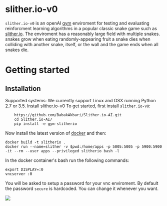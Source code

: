 # slither.io-v0

`slither.io-v0` is an openAI [gym](https://gym.openai.com/) enviroment for testing and evaluating reinforcment learning algorithms in a popular classic snake game such as [slither.io](http://slither.io/). The enviroment has a reasonably large field with multiple snakes. snakes grow when eating randomly-appearing fruit a snake dies when colliding with another snake, itself, or the wall and the game ends when all snakes die.   

Getting started
===============

Installation
------------

Supported systems:
We currently support Linux and OSX running Python 2.7 or 3.5.
Install slither.io-v0
To get started, first install ``slither.io-v0``:
~~~~~~~~~~~~~~~~~
    https://github.com/BabakAkbari/Slither.io-AI.git
    cd Slither.io-AI/
    pip install -e gym-slitherio				
~~~~~~~~~~~~~~~~~~
Now install the latest version of [docker](https://docs.docker.com/install/) and then:
~~~~~~~~~~~~~~~~~~
docker build -t slitherio .
docker run --name=slither -v $pwd:/home/apps -p 5005:5005 -p 5900:5900 -it --rm --user apps --privileged slitherio bash -l
~~~~~~~~~~~~~~~~~~
In the docker container's bash run the following commands:
~~~~~~~~~~~~~~~~~~
export DISPLAY=:0
vncserver :0
~~~~~~~~~~~~~~~~~~
You will be asked to setup a password for your vnc enviroment. By default the password `secure` is hardcoded. You can change it whenever you want.

<img src="http://s6.picofile.com/file/8389207684/Screenshot_from_2020_02_24_22_33_30.png">
